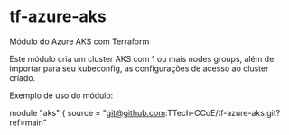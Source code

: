 # tf-azure-aks
Módulo do Azure AKS com Terraform

Este módulo cria um cluster AKS com 1 ou mais nodes groups, além de importar para seu kubeconfig, as configurações de acesso ao cluster criado.

Exemplo de uso do módulo:

module "aks" {
source         = "git@github.com:TTech-CCoE/tf-azure-aks.git?ref=main"
